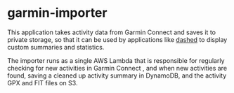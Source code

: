 # garmin-importer

This application takes activity data from Garmin Connect and saves it to private storage, so that it can be used by
applications like [dashed][dashed] to display custom summaries and statistics.

The importer runs as a single AWS Lambda that is responsible for regularly checking for new activities in Garmin Connect
, and when new activities are found, saving a cleaned up activity summary in DynamoDB, and the activity GPX and FIT
files on S3.

[dashed]: https://github.com/lancerinf/dashed
